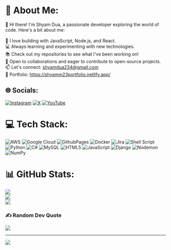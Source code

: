 # 💫 About Me:
👋 Hi there! I'm Shyam Dua, a passionate developer exploring the world of code. Here's a bit about me:<br><br>🚀 I love building with JavaScript, Node.js, and React.<br>💻 Always learning and experimenting with new technologies.<br>📚 Check out my repositories to see what I've been working on!<br>🌱 Open to collaborations and eager to contribute to open-source projects.<br>📫 Let's connect: shyamdua234@gmail.com<br>🔗 Portfolio: https://shyamm23portfolio.netlify.app/<br>


## 🌐 Socials:
[![Instagram](https://img.shields.io/badge/Instagram-%23E4405F.svg?logo=Instagram&logoColor=white)](https://instagram.com/https://www.instagram.com/shyamm_7728/) [![X](https://img.shields.io/badge/X-black.svg?logo=X&logoColor=white)](https://x.com/https://twitter.com/SAM76751) [![YouTube](https://img.shields.io/badge/YouTube-%23FF0000.svg?logo=YouTube&logoColor=white)](https://youtube.com/@https://www.youtube.com/channel/UCYgX9oRhA1TFxPnM5Bax5XQ) 

# 💻 Tech Stack:
![AWS](https://img.shields.io/badge/AWS-%23FF9900.svg?style=for-the-badge&logo=amazon-aws&logoColor=white) ![Google Cloud](https://img.shields.io/badge/GoogleCloud-%234285F4.svg?style=for-the-badge&logo=google-cloud&logoColor=white) ![GithubPages](https://img.shields.io/badge/github%20pages-121013?style=for-the-badge&logo=github&logoColor=white) ![Docker](https://img.shields.io/badge/docker-%230db7ed.svg?style=for-the-badge&logo=docker&logoColor=white) ![Jira](https://img.shields.io/badge/jira-%230A0FFF.svg?style=for-the-badge&logo=jira&logoColor=white) ![Shell Script](https://img.shields.io/badge/shell_script-%23121011.svg?style=for-the-badge&logo=gnu-bash&logoColor=white) ![Python](https://img.shields.io/badge/python-3670A0?style=for-the-badge&logo=python&logoColor=ffdd54) ![C#](https://img.shields.io/badge/c%23-%23239120.svg?style=for-the-badge&logo=csharp&logoColor=white) ![MySQL](https://img.shields.io/badge/mysql-%2300000f.svg?style=for-the-badge&logo=mysql&logoColor=white) ![HTML5](https://img.shields.io/badge/html5-%23E34F26.svg?style=for-the-badge&logo=html5&logoColor=white) ![JavaScript](https://img.shields.io/badge/javascript-%23323330.svg?style=for-the-badge&logo=javascript&logoColor=%23F7DF1E) ![Django](https://img.shields.io/badge/django-%23092E20.svg?style=for-the-badge&logo=django&logoColor=white) ![Nodemon](https://img.shields.io/badge/NODEMON-%23323330.svg?style=for-the-badge&logo=nodemon&logoColor=%BBDEAD) ![NumPy](https://img.shields.io/badge/numpy-%23013243.svg?style=for-the-badge&logo=numpy&logoColor=white)
# 📊 GitHub Stats:
![](https://github-readme-stats.vercel.app/api?username=Samz0001&theme=dark&hide_border=false&include_all_commits=true&count_private=true)<br/>
![](https://github-readme-streak-stats.herokuapp.com/?user=Samz0001&theme=dark&hide_border=false)<br/>
![](https://github-readme-stats.vercel.app/api/top-langs/?username=Samz0001&theme=dark&hide_border=false&include_all_commits=true&count_private=true&layout=compact)

### ✍️ Random Dev Quote
![](https://quotes-github-readme.vercel.app/api?type=horizontal&theme=radical)

---
[![](https://visitcount.itsvg.in/api?id=Samz0001&icon=0&color=0)](https://visitcount.itsvg.in)

<!-- Proudly created with GPRM ( https://gprm.itsvg.in ) -->

